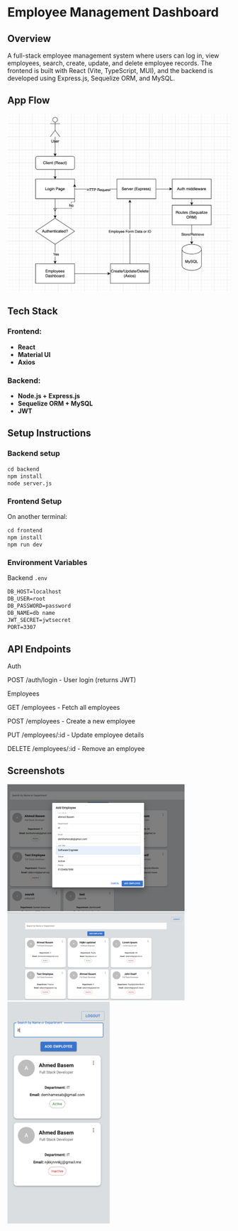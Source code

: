 # Employee Management Dashboard

## Overview
A full-stack employee management system where users can log in, view employees, search, create, update, and delete employee records. The frontend is built with React (Vite, TypeScript, MUI), and the backend is developed using Express.js, Sequelize ORM, and MySQL.
## App Flow
![Alt text](image-3.png)
## Tech Stack
### Frontend:
- **React**
- **Material UI**
- **Axios** 


### Backend:
- **Node.js + Express.js**
- **Sequelize ORM + MySQL**
- **JWT**
## Setup Instructions
### Backend setup

```
cd backend
npm install
node server.js
```

### Frontend Setup
On another terminal:

```
cd frontend
npm install
npm run dev
```

### Environment Variables
Backend `.env`
```env
DB_HOST=localhost
DB_USER=root
DB_PASSWORD=password
DB_NAME=db name
JWT_SECRET=jwtsecret
PORT=3307
```

## API Endpoints

Auth

POST /auth/login - User login (returns JWT)

Employees

GET /employees - Fetch all employees

POST /employees - Create a new employee

PUT /employees/:id - Update employee details

DELETE /employees/:id - Remove an employee

## Screenshots

<img src="image.png" width="400" />
<img src="image-1.png" width="400" />
<img src="image-2.png" height="500" />